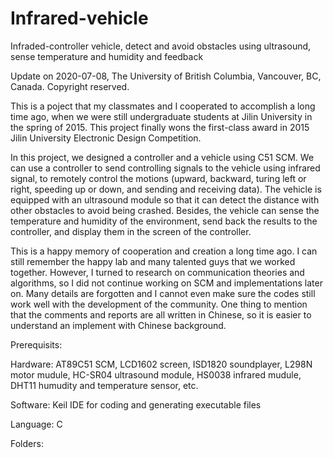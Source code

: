 # Infrared-vehicle
Infraded-controller vehicle, detect and avoid obstacles using ultrasound, sense temperature and humidity and feedback

Update on 2020-07-08, The University of British Columbia, Vancouver, BC, Canada. Copyright reserved.

This is a poject that my classmates and I cooperated to accomplish a long time ago, when we were still undergraduate students at Jilin University in the spring of 2015. This project finally wons the first-class award in 2015 Jilin University Electronic Design Competition.

In this project, we designed a controller and a vehicle using C51 SCM. We can use a controller to send controlling signals to the vehicle using infrared signal, to remotely control the motions (upward, backward, turing left or right, speeding up or down, and sending and receiving data). The vehicle is equipped with an ultrasound module so that it can detect the distance with other obstacles to avoid being crashed. Besides, the vehicle can sense the temperature and humidity of the environment, send back the results to the controller, and display them in the screen of the controller.

This is a happy memory of cooperation and creation a long time ago. I can still remember the happy lab and many talented guys that we worked together. However, I turned to research on communication theories and algorithms, so I did not continue working on SCM and implementations later on. Many details are forgotten and I cannot even make sure the codes still work well with the development of the community. One thing to mention that the comments and reports are all written in Chinese, so it is easier to understand an implement with Chinese background.

Prerequisits:

Hardware: AT89C51 SCM, LCD1602 screen, ISD1820 soundplayer, L298N motor mudule, HC-SR04 ultrasound module, HS0038 infrared mudule, DHT11 humudity and temperature sensor, etc.

Software: Keil IDE for coding and generating executable files

Language: C

Folders:


